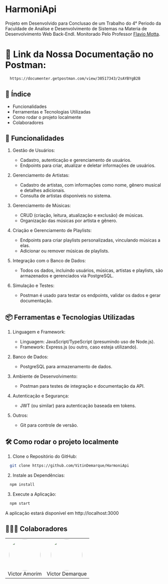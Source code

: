 # HarmoniApi
  Projeto em Desenvolvido para Conclusao de um Trabalho do 4° Periodo da Faculdade de Analise e Desenvolvimento de Sistemas na Materia de Desenvolvimento Web Back-EndI. Monitorado Pelo Professor [Flavio Motta](https://github.com/FlavioAAMotta).

# 🔗 Link da Nossa Documentação no Postman:
```bash
  https://documenter.getpostman.com/view/30517343/2sAYBYgB2B
```

## 📘 Índice
  * Funcionalidades
  * Ferramentas e Tecnologias Utilizadas
  * Como rodar o projeto localmente
  * Colaboradores


## 🚀 Funcionalidades
1. Gestão de Usuários:
     * Cadastro, autenticação e gerenciamento de usuários.
     * Endpoints para criar, atualizar e deletar informações de usuários.

2. Gerenciamento de Artistas:
     * Cadastro de artistas, com informações como nome, gênero musical e detalhes adicionais.
     * Consulta de artistas disponíveis no sistema.

3. Gerenciamento de Músicas:
     * CRUD (criação, leitura, atualização e exclusão) de músicas.
     * Organização das músicas por artista e gênero.

4. Criação e Gerenciamento de Playlists:
     * Endpoints para criar playlists personalizadas, vinculando músicas a elas.
     * Adicionar ou remover músicas de playlists.

5. Integração com o Banco de Dados:
     * Todos os dados, incluindo usuários, músicas, artistas e playlists, são armazenados e gerenciados via PostgreSQL.

6. Simulação e Testes:
     * Postman é usado para testar os endpoints, validar os dados e gerar documentação.

## 📦 Ferramentas e Tecnologias Utilizadas
1. Linguagem e Framework:
     * Linguagem: JavaScript/TypeScript (presumindo uso de Node.js).
     * Framework: Express.js (ou outro, caso esteja utilizando).

2. Banco de Dados:
     * PostgreSQL para armazenamento de dados.

3. Ambiente de Desenvolvimento:
     * Postman para testes de integração e documentação da API.

4. Autenticação e Segurança:
     * JWT (ou similar) para autenticação baseada em tokens.

5. Outros:
     * Git para controle de versão.

## 🛠️ Como rodar o projeto localmente
  1. Clone o Repositório do GitHub:
  ```bash
    git clone https://github.com/VitinDemarque/HarmoniApi
  ```

  2. Instale as Dependências:
  ```bash
    npm install
  ```

  3. Execute a Aplicação:
  ```bash
    npm start
  ```
  A aplicação estará disponível em http://localhost:3000

## 👨🏽‍💻 Colaboradores

<div align="center">
  <table>
    <tr>
      <td align="center">
        <a href="https://github.com/uVictorA" style="text-decoration: none;">
          <img src="https://avatars.githubusercontent.com/u/126802636?v=4" width="100" height="100" style="border-radius: 50%;">
          <br>
          Victor Amorim
        </a>
      <td align="center">
        <a href="https://github.com/VitinDemarque" style="text-decoration: none;">
          <img src="https://avatars.githubusercontent.com/u/126296402?v=4" width="100" height="100" style="border-radius: 50%;">
          <br>
          Victor Demarque
        </a>
      </td>
    </tr>
  </table>
</div>

